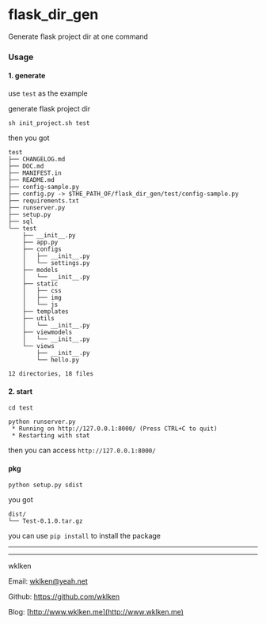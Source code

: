 # flask_dir_gen

Generate flask project dir at one command


### Usage

#### 1. generate

use `test` as the example

generate flask project dir

```
sh init_project.sh test
```

then you got

```
test
├── CHANGELOG.md
├── DOC.md
├── MANIFEST.in
├── README.md
├── config-sample.py
├── config.py -> $THE_PATH_OF/flask_dir_gen/test/config-sample.py
├── requirements.txt
├── runserver.py
├── setup.py
├── sql
└── test
    ├── __init__.py
    ├── app.py
    ├── configs
    │   ├── __init__.py
    │   └── settings.py
    ├── models
    │   └── __init__.py
    ├── static
    │   ├── css
    │   ├── img
    │   └── js
    ├── templates
    ├── utils
    │   └── __init__.py
    ├── viewmodels
    │   └── __init__.py
    └── views
        ├── __init__.py
        └── hello.py

12 directories, 18 files

```

#### 2. start

```
cd test

python runserver.py
 * Running on http://127.0.0.1:8000/ (Press CTRL+C to quit)
 * Restarting with stat
```

then you can access `http://127.0.0.1:8000/`


#### pkg

```
python setup.py sdist
```

you got
```
dist/
└── Test-0.1.0.tar.gz
```

you can use `pip install` to install the package



------------------------
------------------------


wklken

Email: wklken@yeah.net

Github: https://github.com/wklken

Blog: [http://www.wklken.me](http://www.wklken.me)
